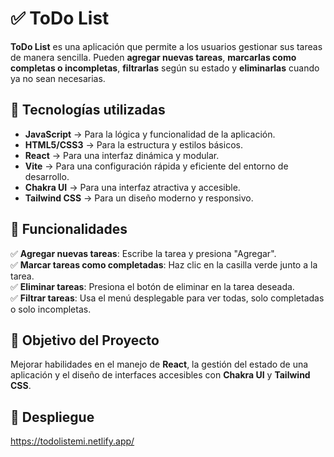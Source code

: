 # ✅ ToDo List  

**ToDo List** es una aplicación que permite a los usuarios gestionar sus tareas de manera sencilla. Pueden **agregar nuevas tareas**, **marcarlas como completas o incompletas**, **filtrarlas** según su estado y **eliminarlas** cuando ya no sean necesarias.  

## 🚀 Tecnologías utilizadas  
- **JavaScript** → Para la lógica y funcionalidad de la aplicación.  
- **HTML5/CSS3** → Para la estructura y estilos básicos.  
- **React** → Para una interfaz dinámica y modular.  
- **Vite** → Para una configuración rápida y eficiente del entorno de desarrollo.  
- **Chakra UI** → Para una interfaz atractiva y accesible.  
- **Tailwind CSS** → Para un diseño moderno y responsivo.  

## 📌 Funcionalidades  
✅ **Agregar nuevas tareas**: Escribe la tarea y presiona "Agregar".  
✅ **Marcar tareas como completadas**: Haz clic en la casilla verde junto a la tarea.  
✅ **Eliminar tareas**: Presiona el botón de eliminar en la tarea deseada.  
✅ **Filtrar tareas**: Usa el menú desplegable para ver todas, solo completadas o solo incompletas.  

## 🎯 Objetivo del Proyecto  
Mejorar habilidades en el manejo de **React**, la gestión del estado de una aplicación y el diseño de interfaces accesibles con **Chakra UI** y **Tailwind CSS**.  

## 🔗 Despliegue  
https://todolistemi.netlify.app/
